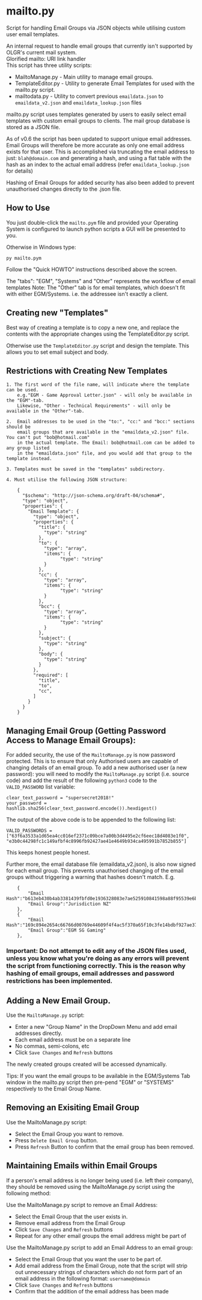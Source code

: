 # mailto.py
Script for handling Email Groups via JSON objects while utilising custom user email templates. 

An internal request to handle email groups that currently isn't supported by OLGR's current mail system.  
Glorified mailto: URI link handler  
This script has three utility scripts: 
* MailtoManage.py - Main utility to manage email groups. 
* TemplateEditor.py - Utility to generate Email Templates for used with the mailto.py script.  
* mailtodata.py - Utility to convert previous `emaildata.json` to `emaildata_v2.json` and `emaildata_lookup.json` files

mailto.py script uses templates generated by users to easily select email templates with custom email groups to clients. The mail group database is stored as a JSON file. 

As of v0.6 the script has been updated to support unique email addresses. Email Groups will therefore be more accurate as only one email address exists for that user. This is accomplished via truncating the email address to just: `blah@domain.com` and generating a hash, and using a flat table with the hash as an index to the actual email address (refer `emaildata_lookup.json` for details) 

Hashing of Email Groups for added security has also been added to prevent unauthorised changes directly to the .json file. 

## How to Use

You just double-click the `mailto.pym` file and provided your Operating System is configured to launch python scripts a GUI will be presented to you. 

Otherwise in Windows type: 
````
py mailto.pym
````
Follow the "Quick HOWTO" instructions described above the screen.  

The "tabs": "EGM", "Systems" and "Other" represents the workflow of email templates Note: The "Other" tab is for email templates, which doesn't fit with either EGM/Systems. 
i.e. the addressee isn't exactly a client. 

## Creating new "Templates"

Best way of creating a template is to copy a new one, and replace the contents with 
the appropriate changes using the TemplateEditor.py script.  

Otherwise use the `TemplateEditor.py` script and design the template. This allows you to set email subject and body. 

## Restrictions with Creating New Templates
    1. The first word of the file name, will indicate where the template can be used. 
        e.g."EGM - Game Approval Letter.json" - will only be available in the "EGM"-tab. 
        Likewise, "Other - Technical Requirements" - will only be available in the "Other"-tab. 

    2.  Email addresses to be used in the "to:", "cc:" and "bcc:" sections should be 
        email groups that are available in the "emaildata_v2.json" file. You can't put "bob@hotmail.com" 
        in the actual template. The Email: bob@hotmail.com can be added to any group listed
        in the "emaildata.json" file, and you would add that group to the template instead. 
       
    3. Templates must be saved in the "templates" subdirectory. 
    
    4. Must utilise the following JSON structure: 

        {
          "$schema": "http://json-schema.org/draft-04/schema#",
          "type": "object",
          "properties": {
            "Email Template": {
              "type": "object",
              "properties": {
                "title": {
                  "type": "string"
                },
                "to": {
                  "type": "array",
                  "items": {
                        "type": "string"
                  }
                },
                "cc": {
                  "type": "array",
                  "items": {
                        "type": "string"
                  }
                },
                "bcc": {
                  "type": "array",
                  "items": {
                        "type": "string"
                  }
                },
                "subject": {
                  "type": "string"
                },
                "body": {
                  "type": "string"
                }
              },
              "required": [
                "title",
                "to",
                "cc",
              ]
            }
          }
        }


## Managing Email Group (Getting Password Access to Manage Email Groups):

For added security, the use of the `MailtoManage.py` is now password protected.  This is to ensure that only Authorised users are capable of changing details of an email group. To add a new authorised user (a new password): you will need to modify the `MailtoManage.py` script (i.e. source code) and add the result of the following `python3` code to the `VALID_PASSWORD` list variable: 

```
clear_text_password = "supersecret2018!"
your_password = hashlib.sha256(clear_text_password.encode()).hexdigest()
```
The output of the above code is to be appended to the following list: 

```
VALID_PASSWORDS = ["63f6a3533a1d65ea4cc016ef2371c09bce7a00b3d4495e2cf6eec18d4083e1f0", "e3b0c44298fc1c149afbf4c8996fb92427ae41e4649b934ca495991b7852b855"]
```

This keeps honest people honest. 

Further more, the email database file (emaildata_v2.json), is also now signed for each email group. This prevents unauthorised changing of the email groups without triggering a warning that hashes doesn't match. E.g.
```
    {
        "Email Hash":"b613eb430b4ab3381439fbfd0e1936328083e7ae525910841598a88f95539e6b",
        "Email Group":"Jurisdiction NZ"
    },
    {
        "Email Hash":"169c894e2654c66766d00769e44609f4f4ac5f370a65f10c3fe14bdbf927ae37",
        "Email Group":"EGM SG Gaming"
    },
```

### Important: Do not attempt to edit any of the JSON files used, unless you know what you're doing as any errors will prevent the script from functioning correctly. This is the reason why hashing of email groups, email addresses and password restrictions has been implemented. 

## Adding a New Email Group. 

Use the `MailtoManage.py` script: 

* Enter a new "Group Name" in the DropDown Menu and add email addresses directly.
* Each email address must be on a separate line
* No commas, semi-colons, etc
* Click `Save Changes` and `Refresh` buttons

The newly created groups created will be accessed dynamically. 

Tips: If you want the email groups to be available in the EGM/Systems Tab window in the mailto.py script then pre-pend "EGM" or "SYSTEMS" respectively to the Email Group Name. 

## Removing an Exisiting Email Group

Use the MailtoManage.py script: 

* Select the Email Group you want to remove. 
* Press `Delete Email Group` button. 
* Press `Refresh` Button to confirm that the email group has been removed. 

## Maintaining Emails within Email Groups

If a person's email address is no longer being used (i.e. left their company), they should be removed using the MailtoManage.py script using the following method: 

Use the MailtoManage.py script to remove an Email Address: 

* Select the Email Group that the user exists in. 
* Remove email address from the Email Group 
* Click `Save Changes` and `Refresh` buttons
* Repeat for any other email groups the email address might be part of

Use the MailtoManage.py script to add an Email Address to an email group: 

* Select the Email Group that you want the user to be part of. 
* Add email address from the Email Group, note that the script will strip out unnecessary strings of characters which do not form part of an email address in the following format: `username@domain`
* Click `Save Changes` and `Refresh` buttons
* Confirm that the addition of the email address has been made
